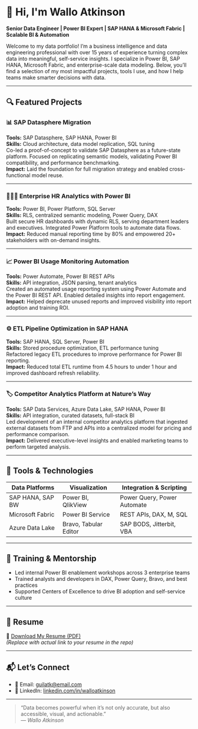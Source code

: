 # 👋 Hi, I'm Wallo Atkinson  
**Senior Data Engineer | Power BI Expert | SAP HANA & Microsoft Fabric | Scalable BI & Automation**

Welcome to my data portfolio! I’m a business intelligence and data engineering professional with over 15 years of experience turning complex data into meaningful, self-service insights. I specialize in Power BI, SAP HANA, Microsoft Fabric, and enterprise-scale data modeling. Below, you’ll find a selection of my most impactful projects, tools I use, and how I help teams make smarter decisions with data.

---

## 🔍 Featured Projects

### 📊 SAP Datasphere Migration
**Tools:** SAP Datasphere, SAP HANA, Power BI  
**Skills:** Cloud architecture, data model replication, SQL tuning  
Co-led a proof-of-concept to validate SAP Datasphere as a future-state platform. Focused on replicating semantic models, validating Power BI compatibility, and performance benchmarking.  
**Impact:** Laid the foundation for full migration strategy and enabled cross-functional model reuse.

---

### 🧑‍🤝‍🧑 Enterprise HR Analytics with Power BI  
**Tools:** Power BI, Power Platform, SQL Server  
**Skills:** RLS, centralized semantic modeling, Power Query, DAX  
Built secure HR dashboards with dynamic RLS, serving department leaders and executives. Integrated Power Platform tools to automate data flows.  
**Impact:** Reduced manual reporting time by 80% and empowered 20+ stakeholders with on-demand insights.

---

### 📈 Power BI Usage Monitoring Automation  
**Tools:** Power Automate, Power BI REST APIs  
**Skills:** API integration, JSON parsing, tenant analytics  
Created an automated usage reporting system using Power Automate and the Power BI REST API. Enabled detailed insights into report engagement.  
**Impact:** Helped deprecate unused reports and improved visibility into report adoption and training ROI.

---

### ⚙️ ETL Pipeline Optimization in SAP HANA  
**Tools:** SAP HANA, SQL Server, Power BI  
**Skills:** Stored procedure optimization, ETL performance tuning  
Refactored legacy ETL procedures to improve performance for Power BI reporting.  
**Impact:** Reduced total ETL runtime from 4.5 hours to under 1 hour and improved dashboard refresh reliability.

---

### 🏷️ Competitor Analytics Platform at Nature’s Way  
**Tools:** SAP Data Services, Azure Data Lake, SAP HANA, Power BI  
**Skills:** API integration, curated datasets, full-stack BI  
Led development of an internal competitor analytics platform that ingested external datasets from FTP and APIs into a centralized model for pricing and performance comparison.  
**Impact:** Delivered executive-level insights and enabled marketing teams to perform targeted analysis.

---

## 🧰 Tools & Technologies

| Data Platforms     | Visualization        | Integration & Scripting |
|--------------------|----------------------|--------------------------|
| SAP HANA, SAP BW   | Power BI, QlikView   | Power Query, Power Automate |
| Microsoft Fabric   | Power BI Service     | REST APIs, DAX, M, SQL |
| Azure Data Lake    | Bravo, Tabular Editor | SAP BODS, Jitterbit, VBA |

---

## 🧠 Training & Mentorship
- Led internal Power BI enablement workshops across 3 enterprise teams  
- Trained analysts and developers in DAX, Power Query, Bravo, and best practices  
- Supported Centers of Excellence to drive BI adoption and self-service culture  

---

## 📄 Resume

📎 [Download My Resume (PDF)](https://github.com/walloatkinson/portfolio/blob/main/Wallo_Atkinson_Resume.pdf)  
*(Replace with actual link to your resume in the repo)*

---

## 📬 Let’s Connect

- 📧 Email: guilatk@email.com  
- 💼 LinkedIn: [linkedin.com/in/walloatkinson](https://linkedin.com/in/walloatkinson)

---

> “Data becomes powerful when it’s not only accurate, but also accessible, visual, and actionable.”  
— *Wallo Atkinson*

